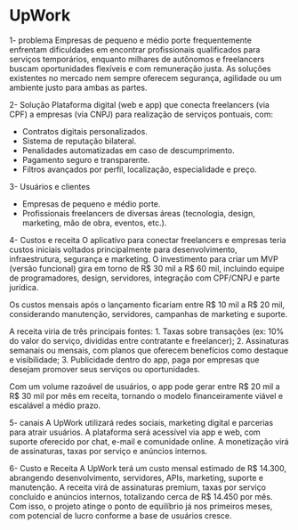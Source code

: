 # UpWork

1- problema
Empresas de pequeno e médio porte frequentemente enfrentam dificuldades em encontrar profissionais qualificados para serviços temporários, enquanto milhares de autônomos e freelancers buscam oportunidades flexíveis e com remuneração justa. As soluções existentes no mercado nem sempre oferecem segurança, agilidade ou um ambiente justo para ambas as partes.

2- Solução
Plataforma digital (web e app) que conecta freelancers (via CPF) a empresas (via CNPJ) para realização de serviços pontuais, com:
* Contratos digitais personalizados.
* Sistema de reputação bilateral.
* Penalidades automatizadas em caso de descumprimento.
* Pagamento seguro e transparente.
* Filtros avançados por perfil, localização, especialidade e preço.

3- Usuários e clientes
* Empresas de pequeno e médio porte.
* Profissionais freelancers de diversas áreas (tecnologia, design, marketing, mão de obra, eventos, etc.).

4- Custos e receita
O aplicativo para conectar freelancers e empresas teria custos iniciais voltados principalmente para desenvolvimento, infraestrutura, segurança e marketing. O investimento para criar um MVP (versão funcional) gira em torno de R$ 30 mil a R$ 60 mil, incluindo equipe de programadores, design, servidores, integração com CPF/CNPJ e parte jurídica.

Os custos mensais após o lançamento ficariam entre R$ 10 mil a R$ 20 mil, considerando manutenção, servidores, campanhas de marketing e suporte.

A receita viria de três principais fontes:
	1.	Taxas sobre transações (ex: 10% do valor do serviço, divididas entre contratante e freelancer);
	2.	Assinaturas semanais ou mensais, com planos que oferecem benefícios como destaque e visibilidade;
	3.	Publicidade dentro do app, paga por empresas que desejam promover seus serviços ou oportunidades.

Com um volume razoável de usuários, o app pode gerar entre R$ 20 mil a R$ 30 mil por mês em receita, tornando o modelo financeiramente viável e escalável a médio prazo.

5- canais
A UpWork utilizará redes sociais, marketing digital e parcerias para atrair usuários. A plataforma será acessível via app e web, com suporte oferecido por chat, e-mail e comunidade online. A monetização virá de assinaturas, taxas por serviço e anúncios internos.

6- Custo e Receita
A UpWork terá um custo mensal estimado de R$ 14.300, abrangendo desenvolvimento, servidores, APIs, marketing, suporte e manutenção. A receita virá de assinaturas premium, taxas por serviço concluído e anúncios internos, totalizando cerca de R$ 14.450 por mês. Com isso, o projeto atinge o ponto de equilíbrio já nos primeiros meses, com potencial de lucro conforme a base de usuários cresce.
